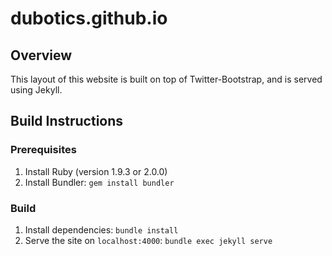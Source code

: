 # dubotics.github.io

## Overview

This layout of this website is built on top of Twitter-Bootstrap, and is served using Jekyll.

## Build Instructions

### Prerequisites

1. Install Ruby (version 1.9.3 or 2.0.0)
2. Install Bundler: `gem install bundler`

### Build

1. Install dependencies: `bundle install`
2. Serve the site on `localhost:4000`: `bundle exec jekyll serve`